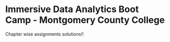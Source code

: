 # Immersive Data Analytics Boot Camp - Montgomery County College

Chapter wise assignments solutions!!
